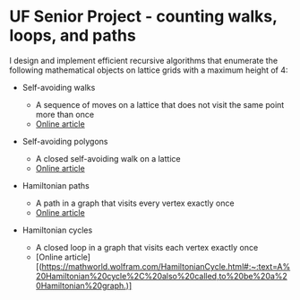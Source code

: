 # UF Senior Project - counting walks, loops, and paths

I design and implement efficient recursive algorithms that enumerate the following mathematical objects on lattice grids with a maximum height of 4:

* Self-avoiding walks
  * A sequence of moves on a lattice that does not visit the same point more than once
  * [Online article](https://en.wikipedia.org/wiki/Self-avoiding_walk)

* Self-avoiding polygons
  * A closed self-avoiding walk on a lattice
  * [Online article](https://mathworld.wolfram.com/Self-AvoidingPolygon.html#:~:text=A%20lattice%20polygon%20consisting%20of,defined%20for%20self%2Davoiding%20polygons.)
 
* Hamiltonian paths
  * A path in a graph that visits every vertex exactly once
  * [Online article](https://en.wikipedia.org/wiki/Hamiltonian_path)

* Hamiltonian cycles
  * A closed loop in a graph that visits each vertex exactly once
  * [Online article][(https://mathworld.wolfram.com/HamiltonianCycle.html#:~:text=A%20Hamiltonian%20cycle%2C%20also%20called,to%20be%20a%20Hamiltonian%20graph.)]
